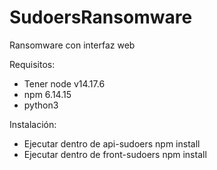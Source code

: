 # SudoersRansomware
Ransomware con interfaz web

Requisitos:
- Tener node v14.17.6
- npm 6.14.15
- python3

Instalación:
- Ejecutar dentro de api-sudoers npm install
- Ejecutar dentro de front-sudoers npm install

